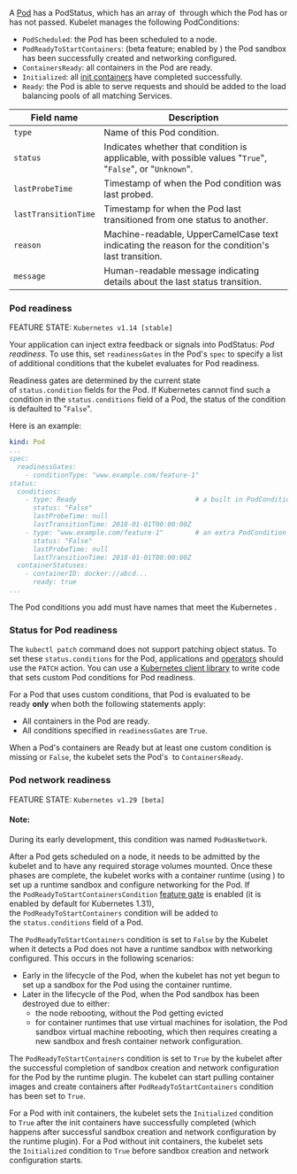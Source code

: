 A [Pod](../Pod.md) has a PodStatus, which has an array of [](https://kubernetes.io/docs/reference/generated/kubernetes-api/v1.31/#podcondition-v1-core) through which the Pod has or has not passed. Kubelet manages the following PodConditions:

- `PodScheduled`: the Pod has been scheduled to a node.
- `PodReadyToStartContainers`: (beta feature; enabled by [](https://kubernetes.io/docs/concepts/workloads/pods/pod-lifecycle/#pod-has-network)) the Pod sandbox has been successfully created and networking configured.
- `ContainersReady`: all containers in the Pod are ready.
- `Initialized`: all [init containers](https://kubernetes.io/docs/concepts/workloads/pods/init-containers/) have completed successfully.
- `Ready`: the Pod is able to serve requests and should be added to the load balancing pools of all matching Services.

|Field name|Description|
|---|---|
|`type`|Name of this Pod condition.|
|`status`|Indicates whether that condition is applicable, with possible values "`True`", "`False`", or "`Unknown`".|
|`lastProbeTime`|Timestamp of when the Pod condition was last probed.|
|`lastTransitionTime`|Timestamp for when the Pod last transitioned from one status to another.|
|`reason`|Machine-readable, UpperCamelCase text indicating the reason for the condition's last transition.|
|`message`|Human-readable message indicating details about the last status transition.|

### Pod readiness[](https://kubernetes.io/docs/concepts/workloads/pods/pod-lifecycle/#pod-readiness-gate)

FEATURE STATE: `Kubernetes v1.14 [stable]`

Your application can inject extra feedback or signals into PodStatus: _Pod readiness_. To use this, set `readinessGates` in the Pod's `spec` to specify a list of additional conditions that the kubelet evaluates for Pod readiness.

Readiness gates are determined by the current state of `status.condition` fields for the Pod. If Kubernetes cannot find such a condition in the `status.conditions` field of a Pod, the status of the condition is defaulted to "`False`".

Here is an example:

```yaml
kind: Pod
...
spec:
  readinessGates:
    - conditionType: "www.example.com/feature-1"
status:
  conditions:
    - type: Ready                              # a built in PodCondition
      status: "False"
      lastProbeTime: null
      lastTransitionTime: 2018-01-01T00:00:00Z
    - type: "www.example.com/feature-1"        # an extra PodCondition
      status: "False"
      lastProbeTime: null
      lastTransitionTime: 2018-01-01T00:00:00Z
  containerStatuses:
    - containerID: docker://abcd...
      ready: true
...
```

The Pod conditions you add must have names that meet the Kubernetes [](https://kubernetes.io/docs/concepts/overview/working-with-objects/labels/#syntax-and-character-set).

### Status for Pod readiness[](https://kubernetes.io/docs/concepts/workloads/pods/pod-lifecycle/#pod-readiness-status)

The `kubectl patch` command does not support patching object status. To set these `status.conditions` for the Pod, applications and [operators](https://kubernetes.io/docs/concepts/extend-kubernetes/operator/) should use the `PATCH` action. You can use a [Kubernetes client library](https://kubernetes.io/docs/reference/using-api/client-libraries/) to write code that sets custom Pod conditions for Pod readiness.

For a Pod that uses custom conditions, that Pod is evaluated to be ready **only** when both the following statements apply:

- All containers in the Pod are ready.
- All conditions specified in `readinessGates` are `True`.

When a Pod's containers are Ready but at least one custom condition is missing or `False`, the kubelet sets the Pod's [](https://kubernetes.io/docs/concepts/workloads/pods/pod-lifecycle/#pod-conditions) to `ContainersReady`.

### Pod network readiness[](https://kubernetes.io/docs/concepts/workloads/pods/pod-lifecycle/#pod-has-network)

FEATURE STATE: `Kubernetes v1.29 [beta]`

#### Note:

During its early development, this condition was named `PodHasNetwork`.

After a Pod gets scheduled on a node, it needs to be admitted by the kubelet and to have any required storage volumes mounted. Once these phases are complete, the kubelet works with a container runtime (using [](https://kubernetes.io/docs/concepts/architecture/#container-runtime)) to set up a runtime sandbox and configure networking for the Pod. If the `PodReadyToStartContainersCondition` [feature gate](https://kubernetes.io/docs/reference/command-line-tools-reference/feature-gates/) is enabled (it is enabled by default for Kubernetes 1.31), the `PodReadyToStartContainers` condition will be added to the `status.conditions` field of a Pod.

The `PodReadyToStartContainers` condition is set to `False` by the Kubelet when it detects a Pod does not have a runtime sandbox with networking configured. This occurs in the following scenarios:

- Early in the lifecycle of the Pod, when the kubelet has not yet begun to set up a sandbox for the Pod using the container runtime.
- Later in the lifecycle of the Pod, when the Pod sandbox has been destroyed due to either:
    - the node rebooting, without the Pod getting evicted
    - for container runtimes that use virtual machines for isolation, the Pod sandbox virtual machine rebooting, which then requires creating a new sandbox and fresh container network configuration.

The `PodReadyToStartContainers` condition is set to `True` by the kubelet after the successful completion of sandbox creation and network configuration for the Pod by the runtime plugin. The kubelet can start pulling container images and create containers after `PodReadyToStartContainers` condition has been set to `True`.

For a Pod with init containers, the kubelet sets the `Initialized` condition to `True` after the init containers have successfully completed (which happens after successful sandbox creation and network configuration by the runtime plugin). For a Pod without init containers, the kubelet sets the `Initialized` condition to `True` before sandbox creation and network configuration starts.